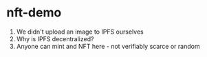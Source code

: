 # nft-demo

1. We didn't upload an image to IPFS ourselves
2. Why is IPFS decentralized?
3. Anyone can mint and NFT here - not verifiably scarce or random
